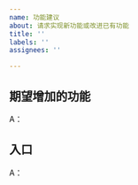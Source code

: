 ```yaml
---
name: 功能建议
about: 请求实现新功能或改进已有功能
title: ''
labels: ''
assignees: ''

--- 
```


 <!-- 请先在 issues 页面搜索你的问题，包括已关闭的issue，很可能已被解决。 -->
 <!-- 请先在 issues 页面搜索你的问题，包括已关闭的issue，很可能已被解决。 -->
 <!-- 请先在 issues 页面搜索你的问题，包括已关闭的issue，很可能已被解决。 -->
 
 <!-- 这是隐藏的信息 -->
<!-- 👆这样括起来的信息将被隐藏，填写时注意不要写在里面。 -->

<!-- 点击编辑器上方的 preview 可预览效果 -->

<!--
⚠️请_完整_填写以下模板描述问题，否则反馈将会被系统关闭。
⚠️请_完整_填写以下模板描述问题，否则反馈将会被系统关闭。
⚠️请_完整_填写以下模板描述问题，否则反馈将会被系统关闭。
⚠️请_完整_填写以下模板描述问题，否则反馈将会被系统关闭。
⚠️请_完整_填写以下模板描述问题，否则反馈将会被系统关闭。
⚠️请_完整_填写以下模板描述问题，否则反馈将会被系统关闭。
⚠️请_完整_填写以下模板描述问题，否则反馈将会被系统关闭。
⚠️请_完整_填写以下模板描述问题，否则反馈将会被系统关闭。
⚠️请_完整_填写以下模板描述问题，否则反馈将会被系统关闭。
⚠️请_完整_填写以下模板描述问题，否则反馈将会被系统关闭。

（重要事情已经说了十遍😅）
-->
 
## 期望增加的功能
<!-- 请在下面详细描述你期望增加什么功能 -->
A：


<!-- 如果是期望开发新的薅羊毛功能，需要额外补充以下信息 -->
<!-- 如果是期望开发新的薅羊毛功能，需要额外补充以下信息 -->
<!-- 如果是期望开发新的薅羊毛功能，需要额外补充以下信息 -->
## 入口
<!-- 请详细描述如何进入薅羊毛的界面，最好配图 -->
A：
